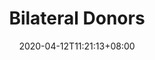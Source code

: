 ---
title: "Bilateral Donors"
date: 2020-04-12T11:21:13+08:00
layout: "list-cat"
partner_type: 
section_image: images/partners/bilateral.jpg
section_summary: "ADB works with ADB works with a wide range of bilateral donors-- government organizations that give direct assistance to a recipient country for development purposes--within and outside the Asia and Pacific region." 
draft: false
---